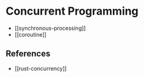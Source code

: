 # Concurrent Programming

* [[synchronous-processing]]
* [[coroutine]]

## References

* [[rust-concurrency]]
